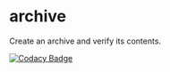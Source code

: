 # archive

Create an archive and verify its contents.

[![Codacy Badge](https://api.codacy.com/project/badge/Grade/d1362e079b3146c2945b082f5440d59c)](https://www.codacy.com/app/idiv-biodiversity/archive?utm_source=github.com&amp;utm_medium=referral&amp;utm_content=idiv-biodiversity/archive&amp;utm_campaign=Badge_Grade)
